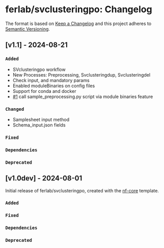 # ferlab/svclusteringpo: Changelog

The format is based on [Keep a Changelog](https://keepachangelog.com/en/1.0.0/)
and this project adheres to [Semantic Versioning](https://semver.org/spec/v2.0.0.html).

## [v1.1] - 2024-08-21

### `Added`

- SVclusteringpo workflow
- New Processes: Preprocessing, Svclusteringdup, Svclusteringdel
- Check input, and mandatory params
- Enabled moduleBinaries on config files
- Support for conda and docker
- [#1](https://github.com/Ferlab-Ste-Justine/ferlab-svclustering-parental-origin/pull/1) call sample_preprocessing.py script via module binaries feature

### `Changed`

- Samplesheet input method
- Schema_input.json fields

### `Fixed`

### `Dependencies`

### `Deprecated`

## [v1.0dev] - 2024-08-01

Initial release of ferlab/svclusteringpo, created with the [nf-core](https://nf-co.re/) template.

### `Added`

### `Fixed`

### `Dependencies`

### `Deprecated`

